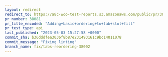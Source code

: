```yaml
---
layout: redirect
redirect_to: https://a8c-woo-test-reports.s3.amazonaws.com/public/pr/38081/api/index.html
pr_number: 38081
pr_title_encoded: "Adding+basic+ordering+to+tab+slot+fill"
pr_test_type: api
last_published: "2023-05-03 15:27:58 +0000"
commit_sha: b36dddfea3036f8b87e231493161c9bc14011078
commit_message: "Fixing linting"
branch_name: fix/tabs-reordering-38002
---
```

